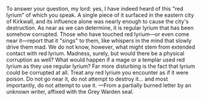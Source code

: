 To answer your question, my lord: yes, I have indeed heard of this "red lyrium" of which you speak. A single piece of it surfaced in the eastern city of Kirkwall, and its influence alone was nearly enough to cause the city's destruction. As near as we can determine, it is regular lyrium that has been somehow corrupted. Those who have touched red lyrium—or even come near it—report that it "sings" to them, like whispers in the mind that slowly drive them mad.
We do not know, however, what might stem from extended contact with red lyrium. Madness, surely, but would there be a physical corruption as well? What would happen if a mage or a templar used red lyrium as they use regular lyrium?
Far more disturbing is the fact that lyrium could be corrupted at all. Treat any red lyrium you encounter as if it were poison. Do not go near it, do not attempt to destroy it... and most importantly, do not attempt to use it.
—From a partially burned letter by an unknown writer, affixed with the Grey Warden seal.